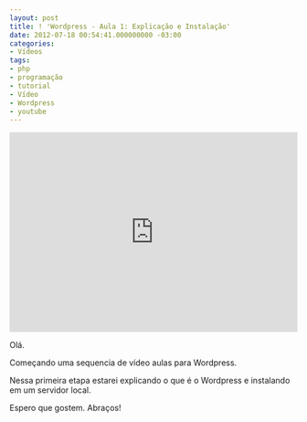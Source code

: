 ```yaml
---
layout: post
title: ! 'Wordpress - Aula 1: Explicação e Instalação'
date: 2012-07-18 00:54:41.000000000 -03:00
categories:
- Vídeos
tags:
- php
- programação
- tutorial
- Vídeo
- Wordpress
- youtube
---
```


<div class="video-responsive">
  <iframe src="http://www.youtube.com/embed/Ta9xr7bs3IA" height="350" width="100%" frameborder="0"></iframe>
</div>

Olá.

Começando uma sequencia de vídeo aulas para Wordpress.

Nessa primeira etapa estarei explicando o que é o Wordpress e instalando em um servidor local.

Espero que gostem. Abraços!
